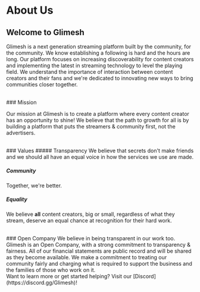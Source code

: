 # About Us

## Welcome to Glimesh

Glimesh is a next generation streaming platform built by the community, for the community. We know establishing a following is hard and the hours are long. Our platform focuses on increasing discoverability for content creators and implementing the latest in streaming technology to level the playing field. We understand the importance of interaction between content creators and their fans and we're dedicated to innovating new ways to bring communities closer together.

<br>
### Mission

Our mission at Glimesh is to create a platform where every content creator has an opportunity to shine! We believe that the path to growth for all is by building a platform that puts the streamers & community first, not the advertisers.

<br>
### Values
##### Transparency 
We believe that secrets don't make friends and we should all have an equal voice in how the services we use are made.

##### Community
Together, we're better.

##### Equality
We believe **all** content creators, big or small, regardless of what they stream, deserve an equal chance at recognition for their hard work.

<br>
### Open Company
We believe in being transparent in our work too. Glimesh is an Open Company, with a strong commitment to transparency & fairness. All of our financial statements are public record and will be shared as they become available. We make a commitment to treating our community fairly and charging what is required to support the business and the families of those who work on it.

<br>
Want to learn more or get started helping? Visit our [Discord](https://discord.gg/Glimesh)!